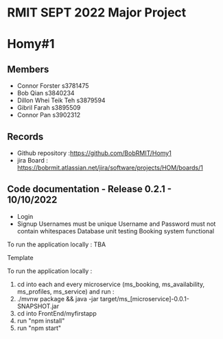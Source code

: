 # RMIT SEPT 2022 Major Project

# Homy#1

## Members
* Connor Forster 	s3781475
* Bob Qian 		s3840234
* Dillon Whei Teik Teh	s3879594
* Gibril Farah		s3895509
* Connor Pan		s3902312

## Records

* Github repository :https://github.com/BobRMIT/Homy1
* jira Board : https://bobrmit.atlassian.net/jira/software/projects/HOM/boards/1

	
## Code documentation - Release 0.2.1 - 10/10/2022
* Login
* Signup
   	Usernames must be unique
	Username and Password must not contain whitespaces
	Database unit testing
	Booking system functional
	
  

To run the application locally : 
TBA

Template

To run the application locally : 
1) cd into each and every microservice (ms_booking, ms_availability, ms_profiles, ms_service) and run :
2) ./mvnw package && java -jar target/ms_[microservice]-0.0.1-SNAPSHOT.jar
3) cd into FrontEnd/myfirstapp
4) run "npm install"
5) run "npm start"






